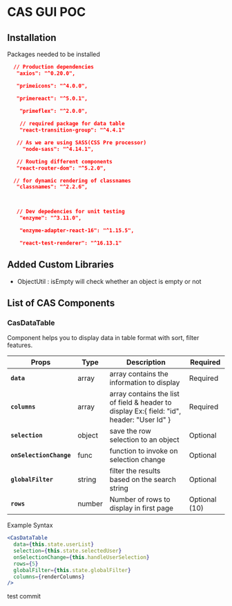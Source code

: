 # CAS GUI POC

## Installation 
Packages needed to be installed

```json
  // Production dependencies
   "axios": "^0.20.0",

   "primeicons": "^4.0.0",

   "primereact": "^5.0.1",

    "primeflex": "^2.0.0",
    
    // required package for data table
    "react-transition-group": "^4.4.1"

   // As we are using SASS(CSS Pre processor)
     "node-sass": "^4.14.1",

   // Routing different components
   "react-router-dom": "^5.2.0",

  // for dynamic rendering of classnames
   "classnames": "^2.2.6",



   // Dev depedencies for unit testing
    "enzyme": "^3.11.0",

    "enzyme-adapter-react-16": "^1.15.5",

    "react-test-renderer": "^16.13.1"

```
## Added Custom  Libraries
- ObjectUtil : isEmpty will check whether an object is empty or not
## List of CAS Components
### CasDataTable
Component helps you to display data in table format with sort, filter features.

 Props | Type | Description | Required 
 ------ | ------ | ----------- | -------- 
**`data`** | array | array contains the information to display | Required 
**`columns`**  | array | array contains the list of field & header to display Ex:{ field: "id", header: "User Id" }| Required 
**`selection`**  | object | save the row selection to an object | Optional
**`onSelectionChange`**  | func | function to invoke on selection change |Optional
**`globalFilter`**  | string | filter the results based on the search string |Optional
**`rows`** |number| Number of rows to display in first page | Optional (10)

Example Syntax 
```jsx
<CasDataTable
  data={this.state.userList}
  selection={this.state.selectedUser}
  onSelectionChange={this.handleUserSelection}
  rows={5}
  globalFilter={this.state.globalFilter}
  columns={renderColumns}
/>
```

test commit